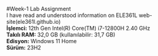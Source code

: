 #Week-1 Lab Assignment  
I have read and understood information on ELE361L web-site(ele361l.github.io)  
**İşlemci:**     12th Gen Intel(R) Core(TM) i7-12800H 2.40 GHz  
**Takılı RAM:**   32,0 GB (kullanılabilir: 31,7 GB)  
**Edisyon:**       Windows 11 Home   
**Sürüm:**         23H2  

